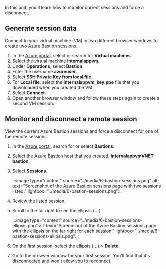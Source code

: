 In this unit, you'll learn how to monitor current sessions and force a disconnect. 

## Generate session data

Connect to your virtual machine (VM) in two different browser windows to create two Azure Bastion sessions.

1. In the [Azure portal](https://portal.azure.com/), select or search for **Virtual machines**.
1. Select the virtual machine **internalappvm**.
1. Under **Operations**, select **Bastion**.
1. Enter the username **azureuser**.
1. Select **SSH Private Key from local file**. 
1. For **Local file**, select the **internalappvm_key.ppe** file that you downloaded when you created the VM.
1. Select **Connect**.
1. Open another browser window and follow these steps again to create a second VM session.

## Monitor and disconnect a remote session

View the current Azure Bastion sessions and force a disconnect for one of the remote sessions.
 
1. In the [Azure portal](https://portal.azure.com/), search for or select **Bastions**.
1. Select the Azure Bastion host that you created, **internalappvmVNET-bastion**.
1. Select **Sessions**.

   :::image type="content" source="../media/6-bastion-sessions.png" alt-text="Screenshot of the Azure Bastion sessions page with two sessions listed." lightbox="../media/6-bastion-sessions.png":::

1. Review the listed session.
1. Scroll to the far right to see the ellipsis (**...**).

   :::image type="content" source="../media/6-bastion-sessions-ellipsis.png" alt-text="Screenshot of the Azure Bastion sessions page with the ellipsis on the far right for each session." lightbox="../media/6-bastion-sessions-ellipsis.png":::

1. On the first session, select the ellipsis (**...**) > **Delete**.
1. Go to the browser window for your first session. You'll find that it's disconnected and won't allow you to reconnect.
